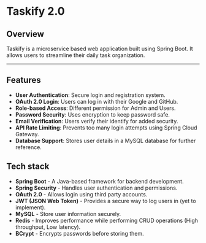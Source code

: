 # Taskify 2.0

## Overview
Taskify is a microservice based web application built using Spring Boot. It allows users to streamline their daily
task organization.

---
## Features
* **User Authentication**: Secure login and registration system.
* **OAuth 2.0 Login**: Users can log in with their Google and GitHub.
* **Role-based Access**: Different permission for Admin and Users.
* **Password Security**: Uses encryption to keep password safe.
* **Email Verification**: Users verify their identify for added security.
* **API Rate Limiting**: Prevents too many login attempts using Spring Cloud Gateway.
* **Database Support**: Stores user details in a MySQL database for further reference.

## Tech stack
* **Spring Boot** - A Java-based framework for backend development.
* **Spring Security** - Handles user authentication and permissions.
* **OAuth 2.0** - Allows login using third party accounts.
* **JWT (JSON Web Token)** - Provides a secure way to log users in (yet to implement).
* **MySQL** - Store user information securely.
* **Redis** - Improves performance while performing CRUD operations (High throughput, Low latency).
* **BCrypt** - Encrypts passwords before storing them.